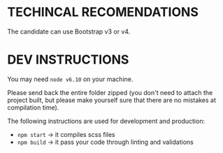 # TECHINCAL RECOMENDATIONS

The candidate can use Bootstrap v3 or v4.


# DEV INSTRUCTIONS

You may need `node v6.10` on your machine.

Please send back the entire folder zipped (you don't need to attach the project built, but please make yourself sure that there are no mistakes at compilation time).

The following instructions are used for development and production:

- `npm start` -> it compiles scss files
- `npm build` -> it pass your code through linting and validations
